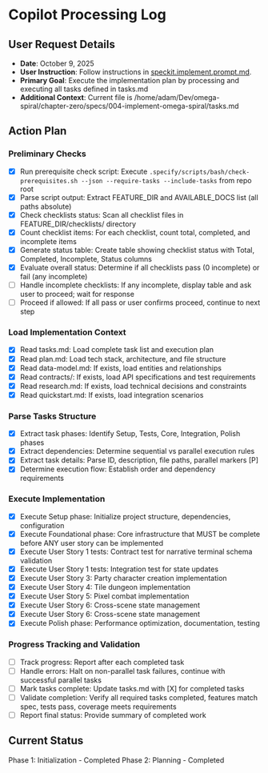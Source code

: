 # Copilot Processing Log

## User Request Details

- **Date**: October 9, 2025
- **User Instruction**: Follow instructions in [speckit.implement.prompt.md](file:///home/adam/Dev/omega-spiral/chapter-zero/.github/prompts/speckit.implement.prompt.md).
- **Primary Goal**: Execute the implementation plan by processing and executing all tasks defined in tasks.md
- **Additional Context**: Current file is /home/adam/Dev/omega-spiral/chapter-zero/specs/004-implement-omega-spiral/tasks.md

## Action Plan

### Preliminary Checks

- [X] Run prerequisite check script: Execute `.specify/scripts/bash/check-prerequisites.sh --json --require-tasks --include-tasks` from repo root
- [X] Parse script output: Extract FEATURE_DIR and AVAILABLE_DOCS list (all paths absolute)
- [X] Check checklists status: Scan all checklist files in FEATURE_DIR/checklists/ directory
- [X] Count checklist items: For each checklist, count total, completed, and incomplete items
- [X] Generate status table: Create table showing checklist status with Total, Completed, Incomplete, Status columns
- [X] Evaluate overall status: Determine if all checklists pass (0 incomplete) or fail (any incomplete)
- [ ] Handle incomplete checklists: If any incomplete, display table and ask user to proceed; wait for response
- [ ] Proceed if allowed: If all pass or user confirms proceed, continue to next step

### Load Implementation Context

- [X] Read tasks.md: Load complete task list and execution plan
- [X] Read plan.md: Load tech stack, architecture, and file structure
- [X] Read data-model.md: If exists, load entities and relationships
- [X] Read contracts/: If exists, load API specifications and test requirements
- [X] Read research.md: If exists, load technical decisions and constraints
- [X] Read quickstart.md: If exists, load integration scenarios

### Parse Tasks Structure

- [X] Extract task phases: Identify Setup, Tests, Core, Integration, Polish phases
- [X] Extract dependencies: Determine sequential vs parallel execution rules
- [X] Extract task details: Parse ID, description, file paths, parallel markers [P]
- [X] Determine execution flow: Establish order and dependency requirements

### Execute Implementation

- [X] Execute Setup phase: Initialize project structure, dependencies, configuration
- [X] Execute Foundational phase: Core infrastructure that MUST be complete before ANY user story can be implemented
- [X] Execute User Story 1 tests: Contract test for narrative terminal schema validation
- [X] Execute User Story 1 tests: Integration test for state updates
- [X] Execute User Story 3: Party character creation implementation
- [X] Execute User Story 4: Tile dungeon implementation
- [X] Execute User Story 5: Pixel combat implementation
- [X] Execute User Story 6: Cross-scene state management
- [X] Execute User Story 6: Cross-scene state management
- [X] Execute Polish phase: Performance optimization, documentation, testing

### Progress Tracking and Validation

- [ ] Track progress: Report after each completed task
- [ ] Handle errors: Halt on non-parallel task failures, continue with successful parallel tasks
- [ ] Mark tasks complete: Update tasks.md with [X] for completed tasks
- [ ] Validate completion: Verify all required tasks completed, features match spec, tests pass, coverage meets requirements
- [ ] Report final status: Provide summary of completed work

## Current Status

Phase 1: Initialization - Completed
Phase 2: Planning - Completed
